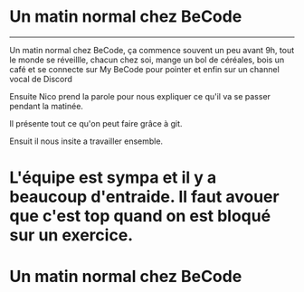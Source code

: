 
# Un matin normal chez BeCode 
--------------------------------

Un matin normal chez BeCode, ça commence souvent un peu avant 9h, tout le 
monde se réveillle, chacun chez soi, mange un bol de céréales, bois un café 
et se connecte sur My BeCode pour pointer et enfin sur un channel vocal 
de Discord

Ensuite Nico prend la parole pour nous expliquer ce qu'il va se passer pendant la matinée. 

Il présente tout ce qu'on peut faire grâce à git.

Ensuit il nous insite a travailler ensemble.

L'équipe est sympa et il y a beaucoup d'entraide. Il faut avouer que c'est top quand on est bloqué sur un exercice.
=======
# Un matin normal chez BeCode
